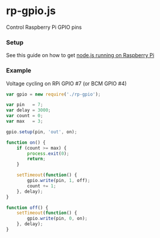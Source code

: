rp-gpio.js
==========


Control Raspberry Pi GPIO pins

### Setup
See this guide on how to get [node.js running on Raspberry Pi](http://elsmorian.com/post/23474168753/node-js-on-raspberry-pi)

### Example
Voltage cycling on RPi GPIO #7 (or BCM GPIO #4)
```js
var gpio = new require('./rp-gpio');

var pin   = 7;
var delay = 3000;
var count = 0;
var max   = 3;

gpio.setup(pin, 'out', on);

function on() {
    if (count >= max) {
        process.exit(0);
        return;
    }

    setTimeout(function() {
        gpio.write(pin, 1, off);
        count += 1;
    }, delay);
}

function off() {
    setTimeout(function() {
        gpio.write(pin, 0, on);
    }, delay);
}
```
